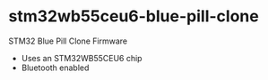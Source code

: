 # stm32wb55ceu6-blue-pill-clone

STM32 Blue Pill Clone Firmware
- Uses an STM32WB55CEU6 chip
- Bluetooth enabled
